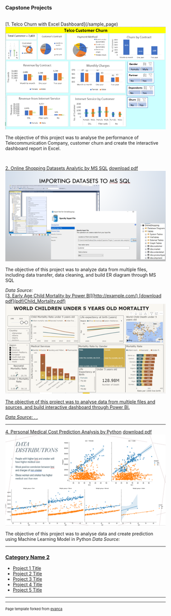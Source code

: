 ### Capstone Projects

<br>
[1. Telco Churn with Excel Dashboard](/sample_page)

<img src="images/CP1_Excel.PNG?raw=true"/>
<p> The objective of this project was to analyse the performance of Telecommunication Company, customer churn and create the interactive dashboard report in Excel. </p>

<br>

[2. Online Shopping Datasets Analytic by MS SQL](/pdf/sample_presentation.pdf)
[download pdf](pdf/OL_shop.pdf)
<img src="images/CP2_MS_SQL.PNG?raw=true"/>
<p> The objective of this project was to analyze data from multiple files, including data transfer, data cleaning, and build ER diagram through MS SQL </p>
<em> Data Source:<a href="https://www.kaggle.com/tanyadayanand/online-shopping"> </em>


<br>
[3. Early Age Child Mortality by Power BI](http://example.com/)
[download pdf](pdf/Child_Mortality.pdf)
<img src="images/CP3_P_BI.PNG?raw=true"/>
<p> The objective of this project was to analyse data from multiple files and sources, and build interactive dashboard through Power BI. </p>
<em> Data Source: <a href= "https://www.kaggle.com/utkarshxy/who  worldhealth-statistics-2020-complete">, <a href= "https://data.unicef.org/?s=children&is_v=1">, <a href= "https://ourworldindata.org/grapher/causes-of-death-in-children-under-5"> </em>

---

[4. Personal Medical Cost Prediction Analysis by Python](http://example.com/)
[download pdf](pdf/Medical_Cost.pdf)
<img src="images/CP4_Pytho.PNG?raw=true"/>
<p> The objective of this project was to analyse data and create prediction using Machine Learning Model in Python
<em> Data Source: <a href= "https://www.kaggle.com/mirichoi0218/insurance"> </em>



---
### Category Name 2

- [Project 1 Title](http://example.com/)
- [Project 2 Title](http://example.com/)
- [Project 3 Title](http://example.com/)
- [Project 4 Title](http://example.com/)
- [Project 5 Title](http://example.com/)

---




---
<p style="font-size:11px">Page template forked from <a href="https://github.com/evanca/quick-portfolio">evanca</a></p>
<!-- Remove above link if you don't want to attibute -->
